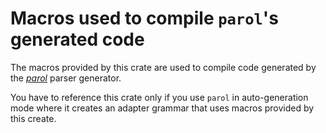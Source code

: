 # Macros used to compile `parol`'s generated code

The macros provided by this crate are used to compile code generated by the
*[parol](https://github.com/jsinger67/parol)* parser generator.

You have to reference this crate only if you use `parol` in auto-generation mode where it creates
an adapter grammar that uses macros provided by this create.
